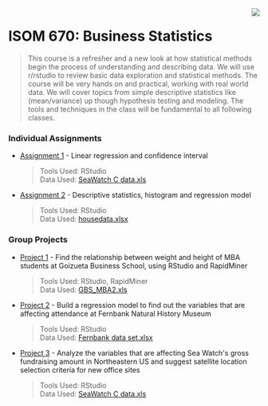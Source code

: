<img src="https://github.com/jzhu808/images/blob/master/JZ.JPG" align="right" />

# ISOM 670: Business Statistics
> This course is a refresher and a new look at how statistical methods begin the process of understanding
and describing data. We will use r/rstudio to review basic data exploration and statistical methods. The
course will be very hands on and practical, working with real world data. We will cover topics from simple
descriptive statistics like (mean/variance) up though hypothesis testing and modeling. The tools and
techniques in the class will be fundamental to all following classes.


### Individual Assignments
- [Assignment 1](https://github.com/jzhu808/ISOM-670-Business-Statistics/blob/master/Business%20Statistics%20Individual%20Regression%20Problem.pdf) - Linear regression and confidence interval
  > Tools Used: RStudio  
  Data Used: [SeaWatch C data.xls](https://github.com/jzhu808/ISOM-670-Business-Statistics/blob/master/SeaWatch%20C%20data.xls)
  
- [Assignment 2](https://github.com/jzhu808/ISOM-670-Business-Statistics/blob/master/Business%20Statistics%20Final%20Quiz.pdf) - Descriptive statistics, histogram and regression model
  > Tools Used: RStudio  
  Data Used: [housedata.xlsx](https://github.com/jzhu808/ISOM-670-Business-Statistics/blob/master/housedata.xlsx)


### Group Projects
- [Project 1](https://github.com/jzhu808/ISOM-670-Business-Statistics/blob/master/ISOM%20670%20BS%20Group%20Assignment%201.pdf) - Find the relationship between weight and height of MBA students at Goizueta Business School, using RStudio and RapidMiner
  > Tools Used: RStudio, RapidMiner  
  Data Used: [GBS_MBA2.xls](https://github.com/jzhu808/ISOM-670-Business-Statistics/blob/master/GBS_MBA2.xls)
  
- [Project 2](https://github.com/jzhu808/ISOM-670-Business-Statistics/blob/master/ISOM%20670%20BS%20Group%20Assignment%202.pdf) - Build a regression model to find out the variables that are affecting attendance at Fernbank Natural History Museum
  > Tools Used: RStudio  
  Data Used: [Fernbank data set.xlsx](https://github.com/jzhu808/ISOM-670-Business-Statistics/blob/master/Fernbank%20data%20set.xlsx)

- [Project 3](https://github.com/jzhu808/ISOM-670-Business-Statistics/blob/master/ISOM%20670%20BS%20Group%20Assignment%203.pdf) - Analyze the variables that are affecting Sea Watch's gross fundraising amount in Northeastern US and suggest satellite location selection criteria for new office sites
  > Tools Used: RStudio  
  Data Used: [SeaWatch C data.xls](https://github.com/jzhu808/ISOM-670-Business-Statistics/blob/master/SeaWatch%20C%20data.xls)

